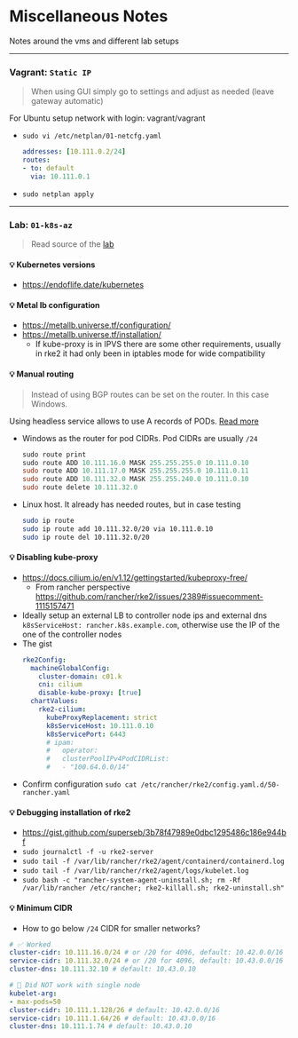# Miscellaneous Notes

Notes around the vms and different lab setups

---

### Vagrant: `Static IP`

> When using GUI simply go to settings and adjust as needed (leave gateway automatic)

For Ubuntu setup network with
login: vagrant/vagrant

- `sudo vi /etc/netplan/01-netcfg.yaml`
  ```yaml
  addresses: [10.111.0.2/24]
  routes:
  - to: default
    via: 10.111.0.1
  ```
- `sudo netplan apply`

---

### Lab: `01-k8s-az`

> Read source of the [lab](labs/01-k8s-az.ps1)

#### 💡 Kubernetes versions
- https://endoflife.date/kubernetes

#### 💡 Metal lb configuration
- https://metallb.universe.tf/configuration/
- https://metallb.universe.tf/installation/
  -  If kube-proxy is in IPVS there are some other requirements, usually in rke2 it had only been in iptables mode for wide compatibility

#### 💡 Manual routing

> Instead of using BGP routes can be set on the router. In this case Windows.

Using headless service allows to use A records of PODs. [Read more](https://kubernetes.io/docs/concepts/services-networking/dns-pod-service/)

- Windows as the router for pod CIDRs. Pod CIDRs are usually `/24`
  ```powershell
  sudo route print
  sudo route ADD 10.111.16.0 MASK 255.255.255.0 10.111.0.10
  sudo route ADD 10.111.17.0 MASK 255.255.255.0 10.111.0.11
  sudo route ADD 10.111.32.0 MASK 255.255.240.0 10.111.0.10
  sudo route delete 10.111.32.0
  ```
- Linux host. It already has needed routes, but in case testing
  ```bash
  sudo ip route
  sudo ip route add 10.111.32.0/20 via 10.111.0.10
  sudo ip route del 10.111.32.0/20
  ```

#### 💡 Disabling kube-proxy
- https://docs.cilium.io/en/v1.12/gettingstarted/kubeproxy-free/
  - From rancher perspective https://github.com/rancher/rke2/issues/2389#issuecomment-1115157471
- Ideally setup an external LB to controller node ips and external dns `k8sServiceHost: rancher.k8s.example.com`, otherwise use the IP of the one of the controller nodes
- The gist
  ```yaml
  rke2Config:
    machineGlobalConfig:
      cluster-domain: c01.k
      cni: cilium
      disable-kube-proxy: [true]
    chartValues:
      rke2-cilium:
        kubeProxyReplacement: strict
        k8sServiceHost: 10.111.0.10
        k8sServicePort: 6443
        # ipam:
        #   operator:
        #   clusterPoolIPv4PodCIDRList:
        #   - "100.64.0.0/14"
  ```
- Confirm configuration `sudo cat /etc/rancher/rke2/config.yaml.d/50-rancher.yaml`

#### 💡 Debugging installation of **rke2**

- https://gist.github.com/superseb/3b78f47989e0dbc1295486c186e944bf
- `sudo journalctl -f -u rke2-server`
- `sudo tail -f /var/lib/rancher/rke2/agent/containerd/containerd.log`
- `sudo tail -f /var/lib/rancher/rke2/agent/logs/kubelet.log`
- `sudo bash -c "rancher-system-agent-uninstall.sh; rm -Rf /var/lib/rancher /etc/rancher; rke2-killall.sh; rke2-uninstall.sh"`

#### 💡 Minimum CIDR
- How to go below `/24` CIDR for smaller networks?

```yaml
# ✅ Worked
cluster-cidr: 10.111.16.0/24 # or /20 for 4096, default: 10.42.0.0/16
service-cidr: 10.111.32.0/24 # or /20 for 4096, default: 10.43.0.0/16
cluster-dns: 10.111.32.10 # default: 10.43.0.10
```

```yaml
# 🚨 Did NOT work with single node
kubelet-arg:
- max-pods=50
cluster-cidr: 10.111.1.128/26 # default: 10.42.0.0/16
service-cidr: 10.111.1.64/26 # default: 10.43.0.0/16
cluster-dns: 10.111.1.74 # default: 10.43.0.10
```